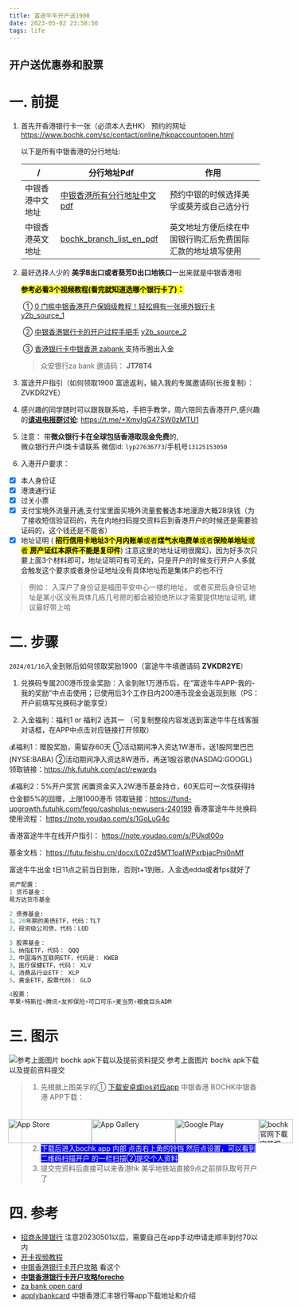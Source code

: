 ```yaml
---
title: 富途牛牛开户送1900
date: 2023-05-02 23:58:56
tags: life
---
```


## 开户送优惠券和股票

# 一. 前提

1. 首先开香港银行卡一张（必须本人去HK）
   预约的网址 https://www.bochk.com/sc/contact/online/hkpaccountopen.html

   以下是所有中银香港的分行地址: 
   
   | /                | 分行地址Pdf                                                  | 作用                                                       |
   | ---------------- | ------------------------------------------------------------ | ---------------------------------------------------------- |
   | 中银香港中文地址 | [中银香港所有分行地址中文pdf](https://www.cashpayout.gov.hk/chi/pdf/bank/BOCHK-c.pdf) | 预约中银的时候选择美孚或葵芳或自己选分行                   |
   | 中银香港英文地址 | [bochk_branch_list_en_pdf](https://www.bochk.com/dam/more/ccf/branch_list_en.pdf) | 英文地址方便后续在中国银行购汇后免费国际汇款的地址填写使用 |
   
2. 最好选择人少的 **美孚B出口或者葵芳D出口地铁口**一出来就是中银香港啦

   <span style="color:black; background:yellow">**参考必看3个视频教程(看完就知道选哪个银行卡了)：** </span>
   
   ​         ①    [0 门槛中银香港开户保姆级教程！轻松拥有一张境外银行卡](https://v.douyin.com/idtRSnQm/) [y2b_source_1](https://www.youtube.com/watch?v=frCpO_R4D7M)
   
   ​		 ②   [中银香港银行卡的开户过程手把手](https://v.douyin.com/idmAcM7D/)  [y2b_source_2](https://www.youtube.com/watch?v=BLmolwWztvs&t=2s)
   
   ​         ③  [香港银行卡中银香港  zabank ]( https://v.douyin.com/ieuqDRe2/) 支持币圈出入金
   
   > 众安银行za bank 邀请码： **JT78T4**


3. 富途开户指引（如何领取1900 富途返利，输入我的专属邀请码(长按复制）：ZVKDR2YE）

4. 感兴趣的同学随时可以跟我联系哈，手把手教学，周六陪同去香港开户,感兴趣的[**请进电报群讨论**](https://t.me/+XmyIgG47SW0zMTU1): https://t.me/+XmyIgG47SW0zMTU1

5. 注意： 带**微众银行卡在全球包括香港取现金免费**的,</br>
   微众银行开户I类卡请联系 微信id: `lyp27636773`/手机号`13125153050`
6. 入港开户要求：
 - [x] 本人身份证
 - [x] 港澳通行证
 - [x] 过关小票
 - [x] 支付宝境外流量开通,支付宝里面买境外流量套餐选本地漫游大概28块钱（为了接收短信验证码的，先在内地扫码提交资料后到香港开户的时候还是需要验证码的，这个钱还是不能省）
 - [x] 地址证明 ( <span style="color:black; background:yellow">**招行信用卡地址3个月内账单**或者**煤气水电费单**或者**保险单地址**或者 **房产证红本原件不能是复印件**</span>) 注意这里的地址证明很魔幻，因为好多次只要上面3个材料即可，地址证明可有可无的，只是开户的时候支行开户人多就会触发这个要求或者身份证地址没有具体地址而是集体户的也不行
  >  例如： 入深户了身份证是福田平安中心一楼的地址， 或者买房后身份证地址是某小区没有具体几栋几号房的都会被拒绝所以才需要提供地址证明, 建议最好带上哈

# 二. 步骤

`2024/01/16`入金到账后如何领取奖励1900（富途牛牛填邀请码 **ZVKDR2YE**）
1. 兑换码专属200港币现金奖励：入金到账1万港币后，在“富途牛牛APP-我的-我的奖励”中点击使用；已使用后3个工作日内200港币现金会返现到账（PS：开户前填写兑换码才能享受）

2. 入金福利：福利1 or 福利2 选其一
   （可复制整段内容发送到富途牛牛在线客服对话框，在APP中点击对应链接打开领取）

💰福利1：赠股奖励，需留存60天
①活动期间净入资达1W港币，送1股阿里巴巴(NYSE:BABA)
②活动期间净入资达8W港币，再送1股谷歌(NASDAQ:GOOGL)
领取链接：https://hk.futuhk.com/act/rewards

💰福利2：5%开户奖赏
闲置资金买入2W港币基金持仓，60天后可一次性获得持仓金额5%的回赠，上限1000港币
领取链接：https://fund-upgrowth.futuhk.com/fego/cashplus-newusers-240199
香港富途牛牛兑换码使用流程：
https://note.youdao.com/s/1GoLuG4c

香港富途牛牛在线开户指引：
https://note.youdao.com/s/PUkdl00o

基金文档：
https://futu.feishu.cn/docx/L0Zzd5MT1oaIWPxrbjacPni0nMf 

富途牛牛出金 t日11点之前当日到账，否则t+1到账，入金选edda或者fps就好了

```sql
资产配置：
1 货币基金：
易方达货币基金

2 债券基金:
1、20年期的美债ETF，代码：TLT
2、投资级公司债，代码：LQD

3 股票基金：
1、纳指ETF，代码： QQQ
2、中国海外互联网ETF，代码是： KWEB 
3、医疗保健ETF，代码： XLV
4、消费品行业ETF： XLP 
5、黄金ETF，股票代码： GLD 

4股票：
苹果+特斯拉+腾讯+友邦保险+可口可乐+麦当劳+粮食巨头ADM
```
# 三. 图示
![参考上面图片 bochk apk下载以及提前资料提交](https://i2.100024.xyz/2024/01/08/ch7uqi.webp) 参考上面图片 bochk apk下载以及提前资料提交


  > 1. 先根据上图美孚的① [下载安卓或ios对应app](https://www.bochk.com/dam/more/mobilebanking/tc.html#download) 中银香港 BOCHK中银香港 APP下载：<div style=' max-width: 1100px;    display: -moz-box;    display: flex;    -moz-box-pack: center;    justify-content: center;    margin: 35px auto auto'><div><a href="https://apps.apple.com/hk/app/id1534534188" target="_blank" rel="noreferrer"><img src="https://www.bochk.com/dam/more/mobilebanking/images/download-app-store.png" alt="App Store" width="168" height="48"></a></div><a href="https://appgallery.huawei.com/#/app/C103078065" target="_blank" rel="noreferrer"><img src="https://www.bochk.com/dam/more/mobilebanking/images/download-app-gallery.png" alt="App Gallery" width="168" height="48"></a><div><a href="https://play.google.com/store/apps/details?id=com.bochk.app.aos" target="_blank" rel="noreferrer"><img src="https://www.bochk.com/dam/more/mobilebanking/images/download-google-play.png" alt="Google Play" width="168" height="48"></a></div><div><a href="https://mba.bochk.com/release/bochk_main20.apk" target="_blank" rel="noreferrer"><img src="https://applybankcard.com/wp-content/uploads/2023/09/boc-logo.png" alt="bochk官网下載安裝檔APK" width="68" height="48"></a></div></div>
  > 2. <span style="color:white; background:blue">下载后进入bochk app 内部  点击右上角的铃铛  然后点设置，可以看到 二维码扫描开户  的一栏扫描②提交个人资料 </span>
  > 3. 提交完资料后直接可以来香港hk 美孚地铁站直接9点之前排队取号开户了

# 四. 参考
* [招商永隆银行](https://guozh.net/apply-for-a-hong-kong-bank-card/) 注意20230501以后，需要自己在app手动申请走顺丰到付70以内
* [开卡视频教程](https://www.youtube.com/watch?v=oQASsPm0j7k)
* [中银香港银行卡开户攻略](https://acuario.xyz/others/bochk-debit-card/)  看这个
* [**中银香港银行卡开户攻略forecho**](https://blog.forecho.com/coming-to-hong-kong-to-get-a-hong-kong-bank-card.html) 
* [za bank open card](https://bank.za.group/hk/account-open)
* [applybankcard](https://applybankcard.com/?p=12) 中银香港汇丰银行等app下载地址和介绍

